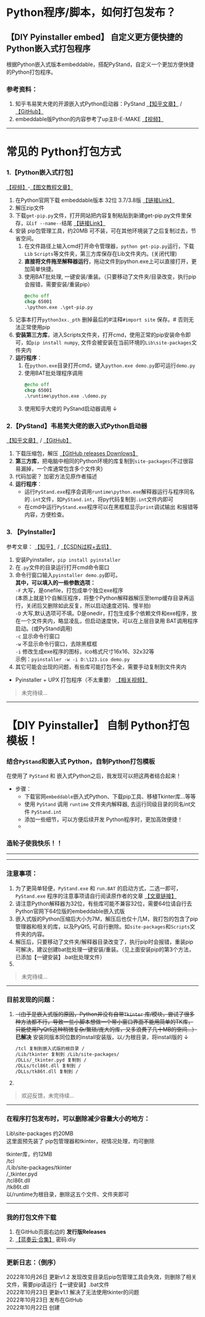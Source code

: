 

# Python程序/脚本，如何打包发布？ 

## 【DIY Pyinstaller embed】 自定义更方便快捷的 Python嵌入式打包程序  
根据Python嵌入式版本embeddable，搭配PyStand，自定义一个更加方便快捷的Python打包程序。


### 参考资料：
1. 知乎韦易笑大佬的开源嵌入式Python启动器：PyStand  [【知乎文章】](https://www.zhihu.com/question/48776632/answer/2336654649) / [【GitHub】](https://github.com/skywind3000/PyStand)  
2. embeddable版Python的内容参考了up主B-E-MAKE [【视频】](https://www.bilibili.com/video/BV1684y1z7Nj)

---


# 常见的 Python打包方式

### **1.【Python嵌入式打包】**  
[【视频】](https://www.bilibili.com/video/BV1684y1z7Nj)-[【图文教程文章】](https://www.cnblogs.com/BEMAKE/p/16806999.html)  
1. 在Python官网下载 embeddable版本 32位 3.7/3.8版 [【链接Link】](https://www.python.org/downloads/windows/)
2. 解压zip文件
3. 下载`get-pip.py`文件，打开网站把内容复制粘贴到新建get-pip.py文件里保存，以`if --name--`结尾  [【链接Link】](https://bootstrap.pypa.io/get-pip.py)
4. 安装 pip包管理工具，约20MB 可不装，可在其他环境装了之后复制过去，节省空间。  
    1. 在文件路径上输入cmd打开命令管理器，`python get-pip.py`运行，下载`Lib` `Scripts`等文件夹，第三方库保存在Lib文件夹内。(关闭代理)
    2. **直接将文件拖至解释器运行**，拖动文件到python.exe上可以直接打开，更加简单快捷。  
    3. 使用BAT批处理, 一键安装/重装。（只要移动了文件夹/目录改变，执行pip会报错，需要安装/重装pip）
        ```bat
        @echo off
        chcp 65001
        .\python.exe .\get-pip.py
        ```
5. 记事本打开`python3xx._pth` 删掉最后的#注释`#import site` 保存。# 否则无法正常使用pip  
6. **安装第三方库**，进入Scripts文件夹，打开cmd，使用正常的pip安装命令即可，如`pip install numpy`, 文件会被安装在当前环境的`Lib\site-packages`文件夹内
7. **运行程序**：
   1. 在`python.exe`目录打开cmd，键入`python.exe demo.py`即可运行`demo.py`
   2. 使用BAT批处理程序调用
        ```bat
        @echo off
        chcp 65001
        .\runtime\python.exe .\demo.py
        ```
   3. 使用知乎大佬的 PyStand启动器调用 ↓ 


### **2.【PyStand】韦易笑大佬的嵌入式Python启动器**
[【知乎文章】](https://www.zhihu.com/question/48776632/answer/2336654649) / [【GitHub】](https://github.com/skywind3000/PyStand)  
1. 下载压缩包，解压 [【GitHub releases Downlows】](https://github.com/skywind3000/PyStand/releases)
2. **第三方库**，把电脑中相同的Python环境的库复制到`site-packages`(不过很容易漏掉，一个库通常包含多个文件夹)
3. 代码加密？ 加密方法见原作者描述
4. **运行程序**：
   - 运行`PyStand.exe`程序会调用`runtime\python.exe`解释器运行与程序同名的`.int`文件，如`PyStand.int`，将py代码复制到`.int`文件内即可
   - 在cmd中运行`PyStand.exe`程序可以在黑框框显示`print`调试输出 和报错等内容，方便检查。
### 3. 【PyInstaller】
参考文章： [【知乎】](https://zhuanlan.zhihu.com/p/470301078) / [【CSDN过程+去坑】](https://blog.csdn.net/hdudb/article/details/122055537)  
1. 安装Pyinstaller，`pip install pyinstaller`
2. 在`.py`文件的目录运行打开cmd命令窗口
3. 命令行窗口输入`pyinstaller demo.py`即可。  
**其中，可以填入的一些参数选项：**  
`-F` 大写，是onefile，打包成单个独立exe程序  
(本质上就是1个自解压程序，将整个Python解释器解压至temp缓存目录再运行，关闭后又删除如此反复，所以启动速度迟钝、慢半拍)  
`-D` 大写,默认选项可不填。D是onedir，打包生成多个依赖文件和exe程序，放在一个文件夹内，略显凌乱，但启动速度快，可以在上层目录用 BAT调用程序启动。(或PyStand调用)  
`-c` 显示命令行窗口  
`-w` 不显示命令行窗口，去除黑框框  
`-i` 修改生成exe程序的图标，ico格式尺寸16x16、32x32等  
示例：`pyinstaller -w -i D:\123.ico demo.py`  
4. 其它可能会出现的问题，有些库可能打包不全，需要手动复制到文件夹内  
- Pyinstaller + UPX 打包程序（不太重要） [【相关视频】](https://www.bilibili.com/video/BV1j341137De/)

> 未完待续...

---

# 【DIY Pyinstaller】 自制 Python打包模板！

### 结合`PyStand`和嵌入式 Python，自制Python打包模板  
在使用了 `PyStand` 和 嵌入式Python之后，我发现可以把这两者结合起来！  
- 步骤：
    - 下载官网`embeddable`嵌入式Python、下载pip工具、移植Tkinter库...等等
    - 使用 `PyStand` 调用 `runtime` 文件夹内解释器, 去运行同级目录的同名int文件 `PyStand.int`
    - 添加一些细节，可以方便后续开发 Python程序时，更加高效便捷！
    - 
### 造轮子使我快乐！！

---
---

### 注意事项：
1. 为了更简单轻便，`PyStand.exe` 和 `run.BAT` 的启动方式，二选一即可，`PyStand.exe` 程序的注意事项请自行阅读原作者的文章 [【文章链接】](https://www.zhihu.com/question/48776632/answer/2336654649)  
2. 请注意Python解释器为32位，有些库可能不兼容32位，需要64位请自行去Python官网下64位版的embeddable嵌入式版  
3. 嵌入式版的Python压缩后大小为7M，解压后也仅十几M，我打包的包含了pip管理器和相关的库，以及PyQt5, 可自行删除。如`site-packages`和`Scripts`文件夹的内容。  
4. 解压后，只要移动了文件夹/解释器目录改变了，执行pip时会报错，重装pip 可解决，建议创建bat批处理一键安装/重装。（见上面安装pip的第3个方法，已添加【一键安装】.bat批处理文件）  
5. 


> 未完待续...

---
### 目前发现的问题：
1. ~~（由于是嵌入式版的原因，Python并没有自带`Tkinter` 库/模块，尝试了很多种方法都不行，导致一些小脚本想做一个带小窗口界面不能用简单的TK库，只能使用PyQt5这种稍微复杂/繁琐/庞大的库，又多浪费了几十MB的空间...）~~  
**已解决** 安装同版本同位数的install安装版，以`/`为根目录，将install版的 ↓  
    ```txt
    /tcl 复制到嵌入式版的根目录 /
    /Lib/tkinter 复制到 /Lib/site-packages/
    /DLLs/_tkinter.pyd 复制到 /
    /DLLs/tcl86t.dll 复制到 /
    /DLLs/tk86t.dll 复制到 / 
    ```  
2. 

> 欢迎反馈，未完待续...

---
### 在程序打包发布时，可以删除减少容量大小的地方：

Lib\site-packages 约20MB  
这里面预先装了 pip包管理器和tkinter，视情况处理，均可删除

tkinter库，约12MB  
/tcl  
/Lib/site-packages/tkinter  
/_tkinter.pyd   
/tcl86t.dll   
/tk86t.dll   
以/runtime为根目录，删除这五个文件、文件夹即可   

---
### 我的打包文件下载
1. 在GitHub页面右边的 **发行版Releases**  
2. [【蓝奏云·合集】](https://wwt.lanzoue.com/b021w3uxc) 密码:diy  

---

### 更新日志：（倒序）  
2022年10月26日 更新v1.2 发现改变目录后pip包管理工具会失效，则删除了相关文件，需要pip请运行【一键安装】.bat文件  
2022年10月23日 更新v1.1 解决了无法使用tkinter的问题  
2022年10月23日 发布在GitHub  
2022年10月22日 创建  

